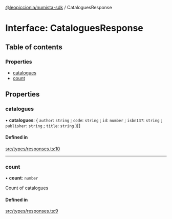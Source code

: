 [@leopiccionia/numista-sdk](../README.md) / CataloguesResponse

# Interface: CataloguesResponse

## Table of contents

### Properties

- [catalogues](CataloguesResponse.md#catalogues)
- [count](CataloguesResponse.md#count)

## Properties

### catalogues

• **catalogues**: { `author`: `string` ; `code`: `string` ; `id`: `number` ; `isbn13?`: `string` ; `publisher`: `string` ; `title`: `string`  }[]

#### Defined in

[src/types/responses.ts:10](https://github.com/leopiccionia/numista-sdk/blob/0647f5f/src/types/responses.ts#L10)

___

### count

• **count**: `number`

Count of catalogues

#### Defined in

[src/types/responses.ts:9](https://github.com/leopiccionia/numista-sdk/blob/0647f5f/src/types/responses.ts#L9)

